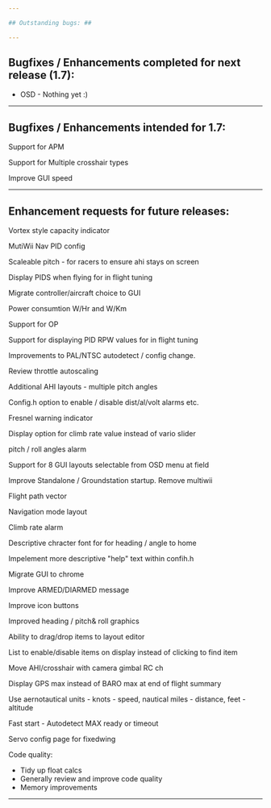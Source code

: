 ```yaml
---

## Outstanding bugs: ##

---
```


## Bugfixes / Enhancements completed for next release (1.7): ##

 * OSD    - Nothing yet :)

---

## Bugfixes / Enhancements intended for 1.7: ##

Support for APM

Support for Multiple crosshair types

Improve GUI speed


---

## Enhancement requests for future releases: ##

Vortex style capacity indicator

MutiWii Nav PID config

Scaleable pitch - for racers to ensure ahi stays on screen

Display PIDS when flying for in flight tuning

Migrate controller/aircraft choice to GUI

Power consumtion W/Hr and W/Km 

Support for OP

Support for displaying PID RPW values for in flight tuning

Improvements to PAL/NTSC autodetect / config change.

Review throttle autoscaling

Additional AHI layouts - multiple pitch angles

Config.h option to enable / disable dist/al/volt alarms etc.

Fresnel warning indicator

Display option for climb rate value instead of vario slider

pitch / roll angles alarm

Support for 8 GUI layouts selectable from OSD menu at field

Improve Standalone / Groundstation startup. Remove multiwii

Flight path vector

Navigation mode layout

Climb rate alarm

Descriptive chracter font for for heading / angle to home

Impelement more descriptive "help" text within confih.h

Migrate GUI to chrome

Improve ARMED/DIARMED message

Improve icon buttons

Improved heading / pitch& roll graphics 

Ability to drag/drop items to layout editor

List to enable/disable items on display instead of clicking to find item

Move AHI/crosshair with camera gimbal RC ch

Display GPS max instead of BARO max at end of flight summary

Use aernotautical units - knots - speed, nautical miles - distance, feet - altitude

Fast start - Autodetect MAX ready or timeout

Servo config page for fixedwing



Code quality:

 - Tidy up float calcs
 - Generally review and improve code quality
 - Memory improvements
 
---
 








